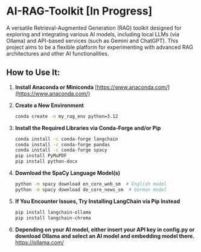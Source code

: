 # AI-RAG-Toolkit [In Progress]

A versatile Retrieval-Augmented Generation (RAG) toolkit designed for exploring and integrating various AI models, including local LLMs (via Ollama) and API-based services (such as Gemini and ChatGPT). This project aims to be a flexible platform for experimenting with advanced RAG architectures and other AI functionalities.

## How to Use It:

1. **Install Anaconda or Miniconda**
   [https://www.anaconda.com/](https://www.anaconda.com/)

2. **Create a New Environment**

   ```bash
   conda create -n my_rag_env python=3.12
   ```

3. **Install the Required Libraries via Conda-Forge and/or Pip**

   ```bash
   conda install -c conda-forge langchain
   conda install -c conda-forge pandas
   conda install -c conda-forge spacy
   pip install PyMuPDF
   pip install python-docx
   ```

4. **Download the SpaCy Language Model(s)**

   ```bash
   python -m spacy download en_core_web_sm  # English model  
   python -m spacy download de_core_news_sm  # German model
   ```

5. **If You Encounter Issues, Try Installing LangChain via Pip Instead**

   ```bash
   pip install langchain-ollama
   pip install langchain-chroma
   ```
6. **Depending on your AI model, either insert your API key in config.py or download Ollama and select an AI model and embedding model there.**
https://ollama.com/
